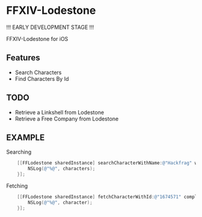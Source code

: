 FFXIV-Lodestone
===============

!!! EARLY DEVELOPMENT STAGE !!! 

FFXIV-Lodestone for iOS

Features
----------

- Search Characters
- Find Characters By Id


TODO
----------

- Retrieve a Linkshell from Lodestone
- Retrieve a Free Company from Lodestone


EXAMPLE
----------

Searching

```objective-c
    [[FFLodestone sharedInstance] searchCharacterWithName:@"Hackfrag" worldName:nil classjob:nil completionHandler:^(NSArray *characters, NSError *error) {
        NSLog(@"%@", characters);
    }];
```

Fetching

```objective-c
    [[FFLodestone sharedInstance] fetchCharacterWithId:@"1674571" completionHandler:^(FFCharacter *character, NSError *error) {
        NSLog(@"%@", character);
    }];
```

